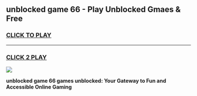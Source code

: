 
## unblocked game 66 - Play Unblocked Gmaes & Free
<h3>
<a href="https://premium.freeplayer.one?title=unblocked_game_66&ref=19F">CLICK TO PLAY</a></h3>
<hr>

<h3>
<a href="https://premium.freeplayer.one?title=unblocked_game_66&ref=19F">CLICK 2 PLAY</a>
  
</h3>

<a href="https://premium.freeplayer.one?title=unblocked_game_66&ref=19F/"><img src="https://clearcache.store/games.png"></a>


**unblocked game 66 games unblocked: Your Gateway to Fun and Accessible Online Gaming**
